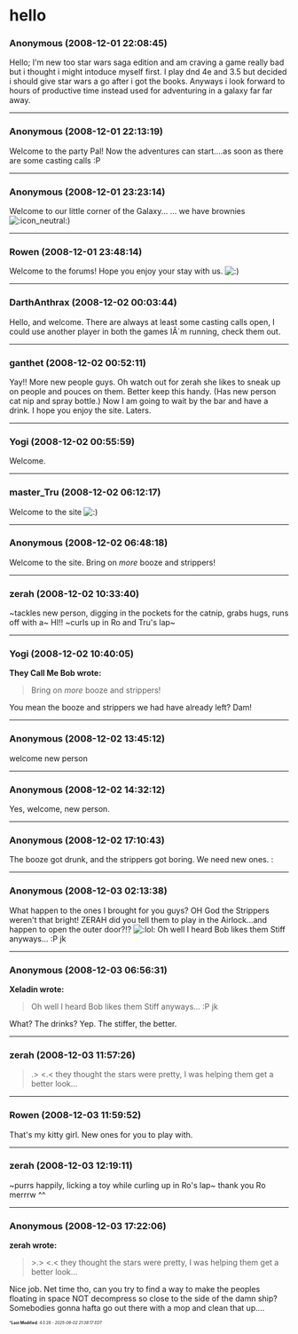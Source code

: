 # hello

### **Anonymous** (2008-12-01 22:08:45)

Hello;
I'm new too star wars saga edition and am craving a game really bad but i thought i might intoduce myself first. I play dnd 4e and 3.5 but decided i should give star wars a go after i got the books. Anyways i look forward to hours of productive time instead used for adventuring in a galaxy far far away.

---

### **Anonymous** (2008-12-01 22:13:19)

Welcome to the party Pal! Now the adventures can start....as soon as there are some casting calls :P

---

### **Anonymous** (2008-12-01 23:23:14)

Welcome to our little corner of the Galaxy...
... we have brownies <!-- s:- -->![:icon_neutral:](https://i.ibb.co/zdkGtP3/icon-neutral.gif)<!-- s:- -->)

---

### **Rowen** (2008-12-01 23:48:14)

Welcome to the forums! Hope you enjoy your stay with us. <!-- s:) -->![:)](https://i.ibb.co/8LPNcWCM/icon-e-smile.gif)<!-- s:) -->

---

### **DarthAnthrax** (2008-12-02 00:03:44)

Hello, and welcome.
There are always at least some casting calls open, I could use another player in both the games IÂ´m running, check them out.

---

### **ganthet** (2008-12-02 00:52:11)

Yay!! More new people guys. Oh watch out for zerah she likes to sneak up on people and pouces on them. Better keep this handy. (Has new person cat nip and spray bottle.) Now I am going to wait by the bar and have a drink. I hope you enjoy the site. Laters.

---

### **Yogi** (2008-12-02 00:55:59)

Welcome.

---

### **master_Tru** (2008-12-02 06:12:17)

Welcome to the site <!-- s:) -->![:)](https://i.ibb.co/8LPNcWCM/icon-e-smile.gif)<!-- s:) -->

---

### **Anonymous** (2008-12-02 06:48:18)

Welcome to the site. Bring on *more* booze and strippers!

---

### **zerah** (2008-12-02 10:33:40)

~tackles new person, digging in the pockets for the catnip, grabs hugs, runs off with a~ HI!! ~curls up in Ro and Tru's lap~

---

### **Yogi** (2008-12-02 10:40:05)

**They Call Me Bob wrote:**
> Bring on *more* booze and strippers!

You mean the booze and strippers we had have already left? Dam!

---

### **Anonymous** (2008-12-02 13:45:12)

welcome new person

---

### **Anonymous** (2008-12-02 14:32:12)

Yes, welcome, new person.

---

### **Anonymous** (2008-12-02 17:10:43)

The booze got drunk, and the strippers got boring. We need new ones. :

---

### **Anonymous** (2008-12-03 02:13:38)

What happen to the ones I brought for you guys?
OH God the Strippers weren't that bright! ZERAH did you tell them to play in the Airlock...and happen to open the outer door?!? <!-- s:lol: -->![:lol:](https://i.ibb.co/4wBjw6T4/icon-lol.gif)<!-- s:lol: -->
Oh well I heard Bob likes them Stiff anyways... :P jk

---

### **Anonymous** (2008-12-03 06:56:31)

**Xeladin wrote:**
> Oh well I heard Bob likes them Stiff anyways&#8230; :P jk

What? The drinks? Yep. The stiffer, the better.

---

### **zerah** (2008-12-03 11:57:26)

>.> <.< they thought the stars were pretty, I was helping them get a better look...

---

### **Rowen** (2008-12-03 11:59:52)

That's my kitty girl. New ones for you to play with.

---

### **zerah** (2008-12-03 12:19:11)

~purrs happily, licking a toy while curling up in Ro's lap~ thank you Ro merrrw ^^

---

### **Anonymous** (2008-12-03 17:22:06)

**zerah wrote:**
> &gt;.&gt; &lt;.&lt; they thought the stars were pretty, I was helping them get a better look&#8230;

Nice job. Net time tho, can you try to find a way to make the peoples floating in space NOT decompress so close to the side of the damn ship? Somebodies gonna hafta go out there with a mop and clean that up....



<span style="font-size: 0.5em;">***Last Modified**: 4.0.28 - *2025-06-02 21:38:17 EDT*</span>